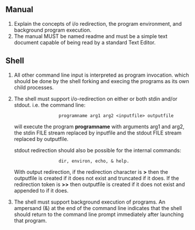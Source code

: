 ## Manual

1. Explain the concepts of i/o redirection, the program environment, and background program execution. 
2. The manual MUST be named readme and must be a simple text document capable of being read by a standard Text Editor.

## Shell
1. All other command line input is interpreted as program invocation.
   which should be done by the shell forking and execing the programs as its own child processes.

2. The shell must support i/o-redirection on either or both stdin and/or stdout. 
   i.e. the command line:
   
                        programname arg1 arg2 <inputfile> outputfile 
   
   will execute the program **programname** with arguments arg1 and arg2, the stdin FILE stream
   replaced by inputfile and the stdout FILE stream replaced by outputfile. 

   stdout redirection should also be possible for the internal commands: 
   
                        dir, environ, echo, & help. 
  
   With output redirection, if the redirection character is **>** then the outputfile is
   created if it does not exist and truncated if it does. If the redirection token is **>>** then
   outputfile is created if it does not exist and appended to if it does.

3. The shell must support background execution of programs. An ampersand (&) at the
   end of the command line indicates that the shell should return to the command line
   prompt immediately after launching that program.
